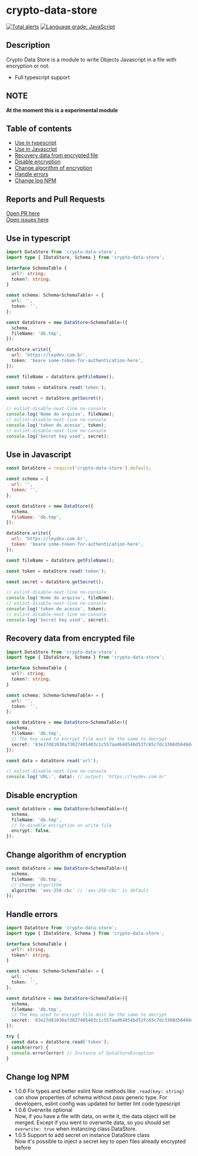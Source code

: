 # crypto-data-store
[![Total alerts](https://img.shields.io/lgtm/alerts/g/leydev/data-store.svg?logo=lgtm&logoWidth=18)](https://lgtm.com/projects/g/leydev/data-store/alerts/)
[![Language grade: JavaScript](https://img.shields.io/lgtm/grade/javascript/g/leydev/data-store.svg?logo=lgtm&logoWidth=18)](https://lgtm.com/projects/g/leydev/data-store/context:javascript)

## Description

Crypto Data Store is a module to write Objects Javascript in a file with encryption or not.

* Full typescript support

## NOTE
**At the moment this is a experimental module**

## Table of contents

 - [Use in typescript](#Use-in-typescript)
 - [Use in Javascript](#Use-in-Javascript)
 - [Recovery data from encrypted file](#Recovery-data-from-encrypted-file)
 - [Disable encryption](#Disable-encryption)
 - [Change algorithm of encryption](#Change-algorithm-of-encryption)
 - [Handle errors](#Handle-errors)
 - [Change log NPM](#Change-log-NPM)


## Reports and Pull Requests
[Open PR here](https://github.com/leydev/crypto-data-store/pulls)  
[Open issues here](https://github.com/leydev/crypto-data-store/issues)

## Use in typescript
```ts
import DataStore from 'crypto-data-store';
import type { IDataStore, Schema } from 'crypto-data-store';

interface SchemaTable {
  url?: string;
  token?: string;
}

const schema: Schema<SchemaTable> = {
  url: '',
  token: '',
};

const dataStore = new DataStore<SchemaTable>({
  schema,
  fileName: 'db.tmp',
});

dataStore.write({
  url: 'https://leydev.com.br',
  token: 'beare some-token-for-authentication-here',
});

const fileName = dataStore.getFileName();

const token = dataStore.read('token');

const secret = dataStore.getSecret();

// eslint-disable-next-line no-console
console.log('Nome do arquivo', fileName);
// eslint-disable-next-line no-console
console.log('token de acesso', token);
// eslint-disable-next-line no-console
console.log('Secret key used', secret);
```

## Use in Javascript
```js
const DataStore = require('crypto-data-store').default;

const schema = {
  url: '',
  token: '',
};

const dataStore = new DataStore({
  schema,
  fileName: 'db.tmp',
});

dataStore.write({
  url: 'https://leydev.com.br',
  token: 'beare some-token-for-authentication-here',
});

const fileName = dataStore.getFileName();

const token = dataStore.read('token');

const secret = dataStore.getSecret();

// eslint-disable-next-line no-console
console.log('Nome do arquivo', fileName);
// eslint-disable-next-line no-console
console.log('token de acesso', token);
// eslint-disable-next-line no-console
console.log('Secret key used', secret);
```

## Recovery data from encrypted file

```ts
import DataStore from 'crypto-data-store';
import type { IDataStore, Schema } from 'crypto-data-store';

interface SchemaTable {
  url?: string;
  token?: string;
}

const schema: Schema<SchemaTable> = {
  url: '',
  token: '',
};

const dataStore = new DataStore<SchemaTable>({
  schema,
  fileName: 'db.tmp',
  // The key used to encrypt file must be the same to decrypt
  secret: '83e27d81030af3027405403c1c557aad64854bd52fc65c7dc3368d5649d47564.b1c929d8560bea536b67de44f18fa34b',
});

const data = dataStore.read('url');

// eslint-disable-next-line no-console
console.log('URL:', data); // output: 'https://leydev.com.br'

```

## Disable encryption
```ts
const dataStore = new DataStore<SchemaTable>({
  schema,
  fileName: 'db.tmp',
  // To disable encryption on write file
  encrypt: false,
});
```

## Change algorithm of encryption
```ts
const dataStore = new DataStore<SchemaTable>({
  schema,
  fileName: 'db.tmp',
  // Change algorithm
  algorithm: 'aes-256-cbc' // 'aes-256-cbc' is default
});
```

## Handle errors

```ts
import DataStore from 'crypto-data-store';
import type { IDataStore, Schema } from 'crypto-data-store';

interface SchemaTable {
  url?: string;
  token?: string;
}

const schema: Schema<SchemaTable> = {
  url: '',
  token: '',
};

const dataStore = new DataStore<SchemaTable>({
  schema,
  fileName: 'db.tmp',
  // The key used to encrypt file must be the same to decrypt
  secret: '83e27d81030af3027405403c1c557aad64854bd52fc65c7dc3368d5649d47564.b1c929d8560bea536b67de44f18fa34b',
});

try {
  const data = dataStore.read('token');
} catch(error) {
  console.error(error) // Instance of DataStoreException
}
```

## Change log NPM

 - 1.0.6 Fix types and better eslint
    Now methods like `.read(key: string)` can show properties of schema without pass generic type.
    For developers, eslint config was updated for better lint code typescript
 - 1.0.6 Overwrite optional  
    Now, if you have a file with data, on write it, the data object will be merged. Except if you went to overwrite data, so you should set `overwrite: true` when instancing class DataStore. 
 - 1.0.5 Support to add secret on instance DataStore class  
    Now it's possible to inject a secret key to open files already encrypted before 
